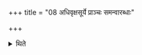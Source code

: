+++
title = "08 अधिवृक्षसूर्ये प्राञ्चः समन्वारब्धाः"

+++

<details><summary>थिते</summary>

अधिवृक्षसूर्ये प्राञ्चः समन्वारब्धाः सर्पन्ति ८
</details>
